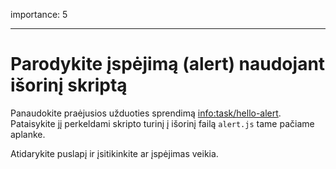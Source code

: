 importance: 5

---

# Parodykite įspėjimą (alert) naudojant išorinį skriptą

Panaudokite praėjusios užduoties sprendimą <info:task/hello-alert>. Pataisykite jį perkeldami skripto turinį į išorinį failą `alert.js` tame pačiame aplanke.

Atidarykite puslapį ir įsitikinkite ar įspėjimas veikia.
